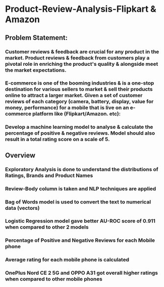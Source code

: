 # Product-Review-Analysis-Flipkart & Amazon
## Problem Statement:
### Customer reviews & feedback are crucial for any product in the market. Product reviews & feedback from customers play a pivotal role in enriching the product's quality & alongside meet the market expectations.
### E-commerce is one of the booming industries & is a one-stop destination for various sellers to market & sell their products online to attract a larger market. Given a set of customer reviews of each category (camera, battery, display, value for money, performance) for a mobile that is live on an e-commerce platform like (Flipkart/Amazon. etc): 
### Develop a machine learning model to analyse & calculate the percentage of positive & negative reviews. Model should also result in a total rating score on a scale of 5.
## Overview
### Exploratory Analysis is done to understand the distributions of Ratings, Brands and Product Names
### Review-Body column is taken and NLP techniques are applied
### Bag of Words model is used to convert the text to numerical data (vectors)
### Logistic Regression model gave better AU-ROC score of 0.911 when compared to other 2 models
### Percentage of Positive and Negative Reviews for each Mobile phone
### Average rating for each mobile phone is calculated
### OnePlus Nord CE 2 5G and OPPO A31 got overall higher ratings when compared to other mobile phones
